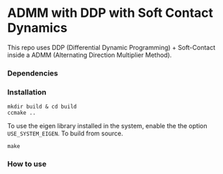 # ADMM with DDP with Soft Contact Dynamics
This repo uses DDP (Differential Dynamic Programming) + Soft-Contact inside a ADMM (Alternating Direction Multiplier Method).
### Dependencies


### Installation
```
mkdir build & cd build
ccmake ..
```
To use the eigen library installed in the system, enable the the option ```USE_SYSTEM_EIGEN```. To build from source.
```
make
```

### How to use
